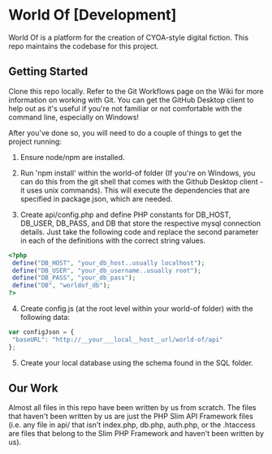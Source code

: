 # World Of [Development]
World Of is a platform for the creation of CYOA-style digital fiction. This repo maintains the codebase for this project.

## Getting Started
Clone this repo locally. Refer to the Git Workflows page on the Wiki for more information on working with Git. You can get the GitHub Desktop client to help out as it's useful if you're not familiar or not comfortable with the command line, especially on Windows!

After you've done so, you will need to do a couple of things to get the project running:

1. Ensure node/npm are installed.

2. Run 'npm install' within the world-of folder (If you're on Windows, you can do this from the git shell that comes with the Github Desktop client - it uses unix commands). This will execute the dependencies that are specified in package.json, which are needed.

3. Create api/config.php and define PHP constants for DB_HOST, DB_USER, DB_PASS, and DB that store the respective mysql connection details. Just take the following code and replace the second parameter in each of the definitions with the correct string values.

 ```php
<?php
  define("DB_HOST", "your_db_host..usually localhost");
  define("DB_USER", "your_db_username..usually root");
  define("DB_PASS", "your_db_pass");
  define("DB", "worldof_db");
?>
```

4. Create config.js (at the root level within your world-of folder) with the following data:

 ```javascript
var configJson = {
  "baseURL": "http://__your___local__host__url/world-of/api"
};
```
                
5. Create your local database using the schema found in the SQL folder.

## Our Work
Almost all files in this repo have been written by us from scratch. The files that haven't been written by us are just the PHP Slim API Framework files (i.e. any file in api/ that isn't index.php, db.php, auth.php, or the .htaccess are files that belong to the Slim PHP Framework and haven't been written by us).
